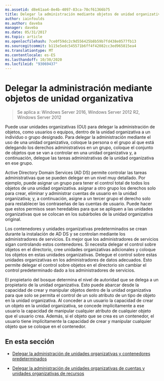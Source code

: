 ```yaml
---
ms.assetid: d8e61aa4-8e4b-4097-83ca-70cf61366b75
title: Delegar la administración mediante objetos de unidad organizativa
author: iainfoulds
ms.author: daveba
manager: daveba
ms.date: 05/31/2017
ms.topic: article
ms.openlocfilehash: 7ce0f59dc2c9d556425b8b59b7fd438e0577fb13
ms.sourcegitcommit: b115e5edc545571b6ff4f42082cc3ed965815ea4
ms.translationtype: MT
ms.contentlocale: es-ES
ms.lasthandoff: 10/30/2020
ms.locfileid: "93069437"
---
```

# <a name="delegating-administration-by-using-ou-objects"></a>Delegar la administración mediante objetos de unidad organizativa

>Se aplica a: Windows Server 2016, Windows Server 2012 R2, Windows Server 2012

Puede usar unidades organizativas (OU) para delegar la administración de objetos, como usuarios o equipos, dentro de la unidad organizativa a un individuo o grupo designado. Para delegar la administración mediante el uso de una unidad organizativa, coloque la persona o el grupo al que está delegando los derechos administrativos en un grupo, coloque el conjunto de objetos que se van a controlar en una unidad organizativa y, a continuación, delegue las tareas administrativas de la unidad organizativa en ese grupo.

Active Directory Domain Services (AD DS) permite controlar las tareas administrativas que se pueden delegar en un nivel muy detallado. Por ejemplo, puede asignar un grupo para tener el control total de todos los objetos de una unidad organizativa. asignar a otro grupo los derechos solo para crear, eliminar y administrar cuentas de usuario en la unidad organizativa; y, a continuación, asigne a un tercer grupo el derecho solo para restablecer las contraseñas de las cuentas de usuario. Puede hacer que estos permisos sean heredables para que se apliquen a las unidades organizativas que se colocan en los subárboles de la unidad organizativa original.

Los contenedores y unidades organizativas predeterminados se crean durante la instalación de AD DS y se controlan mediante los administradores de servicios. Es mejor que los administradores de servicios sigan controlando estos contenedores. Si necesita delegar el control sobre objetos en el directorio, cree unidades organizativas adicionales y coloque los objetos en estas unidades organizativas. Delegue el control sobre estas unidades organizativas en los administradores de datos adecuados. Esto permite delegar el control sobre objetos en el directorio sin cambiar el control predeterminado dado a los administradores de servicios.

El propietario del bosque determina el nivel de autoridad que se delega a un propietario de la unidad organizativa. Esto puede abarcar desde la capacidad de crear y manipular objetos dentro de la unidad organizativa para que solo se permita el control de un solo atributo de un tipo de objeto en la unidad organizativa. Al conceder a un usuario la capacidad de crear un objeto en la unidad organizativa, se concede implícitamente a ese usuario la capacidad de manipular cualquier atributo de cualquier objeto que el usuario crea. Además, si el objeto que se crea es un contenedor, el usuario tiene implícitamente la capacidad de crear y manipular cualquier objeto que se coloque en el contenedor.

## <a name="in-this-section"></a>En esta sección

-   [Delegar la administración de unidades organizativas y contenedores predeterminados](../../ad-ds/plan/Delegating-Administration-of-Default-Containers-and-OUs.md)

-   [Delegar la administración de unidades organizativas de cuentas y unidades organizativas de recursos](../../ad-ds/plan/Delegating-Administration-of-Account-OUs-and-Resource-OUs.md)



